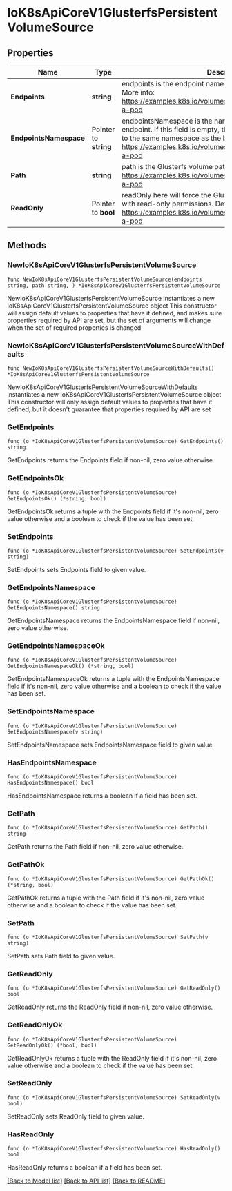 # IoK8sApiCoreV1GlusterfsPersistentVolumeSource

## Properties

Name | Type | Description | Notes
------------ | ------------- | ------------- | -------------
**Endpoints** | **string** | endpoints is the endpoint name that details Glusterfs topology. More info: https://examples.k8s.io/volumes/glusterfs/README.md#create-a-pod | 
**EndpointsNamespace** | Pointer to **string** | endpointsNamespace is the namespace that contains Glusterfs endpoint. If this field is empty, the EndpointNamespace defaults to the same namespace as the bound PVC. More info: https://examples.k8s.io/volumes/glusterfs/README.md#create-a-pod | [optional] 
**Path** | **string** | path is the Glusterfs volume path. More info: https://examples.k8s.io/volumes/glusterfs/README.md#create-a-pod | 
**ReadOnly** | Pointer to **bool** | readOnly here will force the Glusterfs volume to be mounted with read-only permissions. Defaults to false. More info: https://examples.k8s.io/volumes/glusterfs/README.md#create-a-pod | [optional] 

## Methods

### NewIoK8sApiCoreV1GlusterfsPersistentVolumeSource

`func NewIoK8sApiCoreV1GlusterfsPersistentVolumeSource(endpoints string, path string, ) *IoK8sApiCoreV1GlusterfsPersistentVolumeSource`

NewIoK8sApiCoreV1GlusterfsPersistentVolumeSource instantiates a new IoK8sApiCoreV1GlusterfsPersistentVolumeSource object
This constructor will assign default values to properties that have it defined,
and makes sure properties required by API are set, but the set of arguments
will change when the set of required properties is changed

### NewIoK8sApiCoreV1GlusterfsPersistentVolumeSourceWithDefaults

`func NewIoK8sApiCoreV1GlusterfsPersistentVolumeSourceWithDefaults() *IoK8sApiCoreV1GlusterfsPersistentVolumeSource`

NewIoK8sApiCoreV1GlusterfsPersistentVolumeSourceWithDefaults instantiates a new IoK8sApiCoreV1GlusterfsPersistentVolumeSource object
This constructor will only assign default values to properties that have it defined,
but it doesn't guarantee that properties required by API are set

### GetEndpoints

`func (o *IoK8sApiCoreV1GlusterfsPersistentVolumeSource) GetEndpoints() string`

GetEndpoints returns the Endpoints field if non-nil, zero value otherwise.

### GetEndpointsOk

`func (o *IoK8sApiCoreV1GlusterfsPersistentVolumeSource) GetEndpointsOk() (*string, bool)`

GetEndpointsOk returns a tuple with the Endpoints field if it's non-nil, zero value otherwise
and a boolean to check if the value has been set.

### SetEndpoints

`func (o *IoK8sApiCoreV1GlusterfsPersistentVolumeSource) SetEndpoints(v string)`

SetEndpoints sets Endpoints field to given value.


### GetEndpointsNamespace

`func (o *IoK8sApiCoreV1GlusterfsPersistentVolumeSource) GetEndpointsNamespace() string`

GetEndpointsNamespace returns the EndpointsNamespace field if non-nil, zero value otherwise.

### GetEndpointsNamespaceOk

`func (o *IoK8sApiCoreV1GlusterfsPersistentVolumeSource) GetEndpointsNamespaceOk() (*string, bool)`

GetEndpointsNamespaceOk returns a tuple with the EndpointsNamespace field if it's non-nil, zero value otherwise
and a boolean to check if the value has been set.

### SetEndpointsNamespace

`func (o *IoK8sApiCoreV1GlusterfsPersistentVolumeSource) SetEndpointsNamespace(v string)`

SetEndpointsNamespace sets EndpointsNamespace field to given value.

### HasEndpointsNamespace

`func (o *IoK8sApiCoreV1GlusterfsPersistentVolumeSource) HasEndpointsNamespace() bool`

HasEndpointsNamespace returns a boolean if a field has been set.

### GetPath

`func (o *IoK8sApiCoreV1GlusterfsPersistentVolumeSource) GetPath() string`

GetPath returns the Path field if non-nil, zero value otherwise.

### GetPathOk

`func (o *IoK8sApiCoreV1GlusterfsPersistentVolumeSource) GetPathOk() (*string, bool)`

GetPathOk returns a tuple with the Path field if it's non-nil, zero value otherwise
and a boolean to check if the value has been set.

### SetPath

`func (o *IoK8sApiCoreV1GlusterfsPersistentVolumeSource) SetPath(v string)`

SetPath sets Path field to given value.


### GetReadOnly

`func (o *IoK8sApiCoreV1GlusterfsPersistentVolumeSource) GetReadOnly() bool`

GetReadOnly returns the ReadOnly field if non-nil, zero value otherwise.

### GetReadOnlyOk

`func (o *IoK8sApiCoreV1GlusterfsPersistentVolumeSource) GetReadOnlyOk() (*bool, bool)`

GetReadOnlyOk returns a tuple with the ReadOnly field if it's non-nil, zero value otherwise
and a boolean to check if the value has been set.

### SetReadOnly

`func (o *IoK8sApiCoreV1GlusterfsPersistentVolumeSource) SetReadOnly(v bool)`

SetReadOnly sets ReadOnly field to given value.

### HasReadOnly

`func (o *IoK8sApiCoreV1GlusterfsPersistentVolumeSource) HasReadOnly() bool`

HasReadOnly returns a boolean if a field has been set.


[[Back to Model list]](../README.md#documentation-for-models) [[Back to API list]](../README.md#documentation-for-api-endpoints) [[Back to README]](../README.md)


